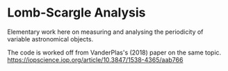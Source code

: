 # Lomb-Scargle Analysis

Elementary work here on measuring and analysing the periodicity of variable astronomical objects.

The code is worked off from VanderPlas's (2018) paper on the same topic.
https://iopscience.iop.org/article/10.3847/1538-4365/aab766

